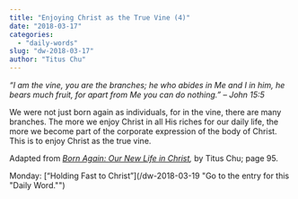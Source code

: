 ```yaml
---
title: "Enjoying Christ as the True Vine (4)"
date: "2018-03-17"
categories: 
  - "daily-words"
slug: "dw-2018-03-17"
author: "Titus Chu"
---
```


_“I am the vine, you are the branches; he who abides in Me and I in him, he bears much fruit, for apart from Me you can do nothing.”_ _– John 15:5_

We were not just born again as individuals, for in the vine, there are many branches. The more we enjoy Christ in all His riches for our daily life, the more we become part of the corporate expression of the body of Christ. This is to enjoy Christ as the true vine.

Adapted from _[Born Again: Our New Life in Christ](/book-born-again/ "Go to the listing for this book."),_ by Titus Chu; page 95.

Monday: [“Holding Fast to Christ”](/dw-2018-03-19 "Go to the entry for this "Daily Word."")
